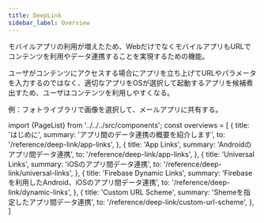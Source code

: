```yaml
---
title: DeepLink
sidebar_label: Overview
---
```


モバイルアプリの利用が増えたため、WebだけでなくモバイルアプリもURLでコンテンツを利用やデータ連携することを実現するための機能。

ユーザがコンテンツにアクセスする場合にアプリを立ち上げてURLやパラメータを入力するのではなく、適切なアプリをOSが選択して起動するアプリを候補煮出すため、ユーザはコンテンツを利用しやすくなる。

例：フォトライブラリで画像を選択して、メールアプリに共有する。

<!-- textlint-disable ja-technical-writing/sentence-length,ja-technical-writing/max-comma,ja-spacing/ja-no-space-around-parentheses,jtf-style/3.3.かっこ類と隣接する文字の間のスペースの有無,ja-technical-writing/ja-no-mixed-period,ja-technical-writing/no-unmatched-pair -->

import {PageList} from '../../../src/components';
const overviews = [
  {
    title: 'はじめに',
    summary: 'アプリ間のデータ連携の概要を紹介します',
    to: '/reference/deep-link/app-links',
  },
  {
    title: 'App Links',
    summary: 'Androidのアプリ間データ連携',
    to: '/reference/deep-link/app-links',
  },
  {
    title: 'Universal Links',
    summary: 'iOSのアプリ間データ連携',
    to: '/reference/deep-link/universal-links',
  },
  {
    title: 'Firebase Dynamic Links',
    summary: 'Firebaseを利用したAndroid、iOSのアプリ間データ連携',
    to: '/reference/deep-link/dynamic-links',
  },
  {
    title: 'Custom URL Scheme',
    summary: 'Shemeを指定したアプリ間データ連携',
    to: '/reference/deep-link/custom-url-scheme',
  },
]

<PageList overviews={overviews} colSize={12} />

<!-- textlint-enable ja-technical-writing/sentence-length,ja-technical-writing/max-comma,ja-spacing/ja-no-space-around-parentheses,jtf-style/3.3.かっこ類と隣接する文字の間のスペースの有無,ja-technical-writing/ja-no-mixed-period,ja-technical-writing/no-unmatched-pair -->
